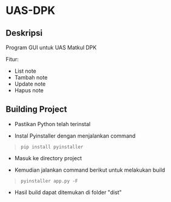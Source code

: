 # UAS-DPK

## Deskripsi
Program GUI untuk UAS Matkul DPK

Fitur:
  * List note
  * Tambah note
  * Update note
  * Hapus note

## Building Project
* Pastikan Python telah terinstal

* Instal Pyinstaller dengan menjalankan command
>`pip install pyinstaller`

* Masuk ke directory project

* Kemudian jalankan command berikut untuk melakukan build
>`pyinstaller app.py -F`

* Hasil build dapat ditemukan di folder "dist"
